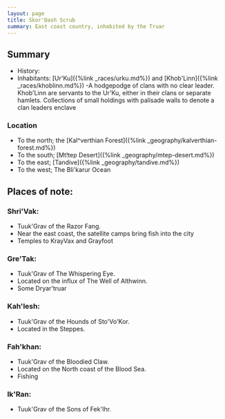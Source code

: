 ```yaml
---
layout: page
title: Skor'Dash Scrub
summary: East coast country, inhabited by the Truar
---
```


## Summary

- History: 
- Inhabitants: [Ur'Ku]({%link _races/urku.md%}) and [Khob'Linn]({%link _races/khoblinn.md%})
 -A hodgepodge of clans with no clear leader. Khob'Linn are servants to the Ur'Ku, either in their clans or separate hamlets.
Collections of small holdings with palisade walls to denote a clan leaders enclave

### Location

- To the north; the [Kal^verthian Forest]({%link _geography/kalverthian-forest.md%})
- To the south; [Mt!tep Desert]({%link _geography/mtep-desert.md%})
- To the east; [Tandive]({%link _geography/tandive.md%})
- To the west; The Bli'karur Ocean

## Places of note:

### Shri'Vak:
- Tuuk'Grav of the Razor Fang.
- Near the east coast, the satellite camps bring fish into the city
- Temples to KrayVax and Grayfoot

### Gre'Tak:
- Tuuk'Grav of The Whispering Eye. 
- Located on the influx of The Well of Althwinn.
- Some Dryar'truar

### Kah'lesh:
- Tuuk'Grav of the Hounds of Sto'Vo'Kor. 
- Located in the Steppes.

### Fah'khan:
- Tuuk'Grav of the Bloodied Claw. 
- Located on the North coast of the Blood Sea.
- Fishing

### Ik'Ran:
- Tuuk'Grav of the Sons of Fek'Ihr.

